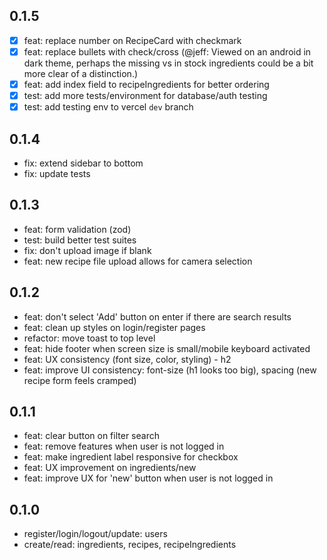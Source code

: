 ## 0.1.5

- [x] feat: replace number on RecipeCard with checkmark
- [x] feat: replace bullets with check/cross (@jeff: Viewed on an android in dark theme, perhaps the missing vs in stock ingredients could be a bit more clear of a distinction.)
- [x] feat: add index field to recipeIngredients for better ordering
- [x] test: add more tests/environment for database/auth testing
- [x] test: add testing env to vercel `dev` branch

## 0.1.4

- fix: extend sidebar to bottom
- fix: update tests

## 0.1.3

- feat: form validation (zod)
- test: build better test suites
- fix: don't upload image if blank
- feat: new recipe file upload allows for camera selection

## 0.1.2

- feat: don't select 'Add' button on enter if there are search results
- feat: clean up styles on login/register pages
- refactor: move toast to top level
- feat: hide footer when screen size is small/mobile keyboard activated
- feat: UX consistency (font size, color, styling) - h2
- feat: improve UI consistency: font-size (h1 looks too big), spacing (new recipe form feels cramped)

## 0.1.1

- feat: clear button on filter search
- feat: remove features when user is not logged in
- feat: make ingredient label responsive for checkbox
- feat: UX improvement on ingredients/new
- feat: improve UX for 'new' button when user is not logged in

## 0.1.0

- register/login/logout/update: users
- create/read: ingredients, recipes, recipeIngredients